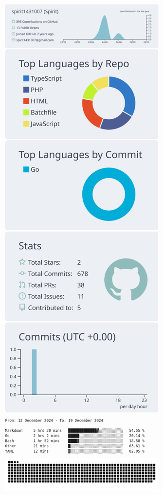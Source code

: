 [![](https://raw.githubusercontent.com/spirit1431007/spirit1431007/master/profile-summary-card-output/nord_bright/0-profile-details.svg)](https://git.io/spiritx)
[![](https://raw.githubusercontent.com/spirit1431007/spirit1431007/master/profile-summary-card-output/nord_bright/1-repos-per-language.svg)](https://git.io/spiritx) [![](https://raw.githubusercontent.com/spirit1431007/spirit1431007/master/profile-summary-card-output/nord_bright/2-most-commit-language.svg)](https://git.io/spiritx)
[![](https://raw.githubusercontent.com/spirit1431007/spirit1431007/master/profile-summary-card-output/nord_bright/3-stats.svg)](https://git.io/spiritx) [![](https://raw.githubusercontent.com/spirit1431007/spirit1431007/master/profile-summary-card-output/nord_bright/4-productive-time.svg)](https://git.io/spiritx)

<!--START_SECTION:waka-->

```txt
From: 12 December 2024 - To: 19 December 2024

Markdown     5 hrs 30 mins   █████████████▓░░░░░░░░░░░   54.55 %
Go           2 hrs 2 mins    █████░░░░░░░░░░░░░░░░░░░░   20.14 %
Bash         1 hr 52 mins    ████▓░░░░░░░░░░░░░░░░░░░░   18.58 %
Other        21 mins         █░░░░░░░░░░░░░░░░░░░░░░░░   03.61 %
YAML         12 mins         ▓░░░░░░░░░░░░░░░░░░░░░░░░   02.05 %
```

<!--END_SECTION:waka-->

![contribution](https://github.com/spirit1431007/spirit1431007/blob/output/github-contribution-grid-snake.svg)
